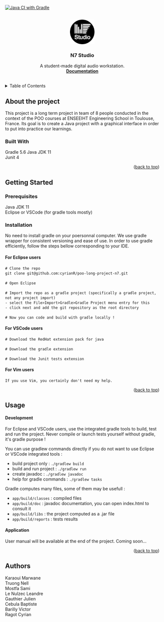 <a name="readme-top"></a>

[![Java CI with Gradle](https://github.com/cyrianR/poo-long-project-n7/actions/workflows/gradle.yml/badge.svg)](https://github.com/cyrianR/poo-long-project-n7/actions/workflows/gradle.yml)

<!-- PROJECT TITLE -->
<br />
<div align="center">
  <a href="https://github.com/cyrianR/poo-long-project-n7/tree/main">
    <img src="images/logo.png" alt="Logo" width="80" height="80">
  </a>

  <h3 align="center">N7 Studio</h3>

  <p align="center">
     A student-made digital audio workstation.
    <br />
    <a href=""><strong>Documentation</strong></a>
    <br />
    <br />
  </p>
</div>

<!-- TABLE OF CONTENTS -->
<details>
  <summary>Table of Contents</summary>
  <ol>
    <li>
      <a href="#about-the-project">About the project</a>
      <ul>
        <li><a href="#built-with">Built With</a></li>
      </ul>
    </li>
    <li>
      <a href="#getting-started">Getting Started</a>
      <ul>
        <li><a href="#prerequisites">Prerequisites</a></li>
        <li><a href="#installation">Installation</a></li>
      </ul>
    </li>
    <li><a href="#usage">Usage</a></li>
    <li><a href="#authors">Authors</a></li>
  </ol>
</details>

<!-- ABOUT THE PROJECT -->
## About the project

This project is a long term project in team of 8 people conducted in the context of the POO courses at ENSEEIHT Engineering School in Toulouse, France. Its goal is to create a Java project with a graphical interface in order to put into practice our learnings.


<!-- BUILT WITH -->
### Built With

Gradle 5.6
Java JDK 11  
Junit 4


<p align="right">(<a href="#readme-top">back to top</a>)</p>

<!-- GETTING STARTED -->
## Getting Started


<!-- PREREQUISITES -->
### Prerequisites

Java JDK 11  
Eclipse or VSCode (for gradle tools mostly)

<!-- INSTALLATION -->
### Installation

No need to install gradle on your poersonnal computer. We use gradle wrapper for consistent versioning and ease of use.
In order to use gradle efficiently, follow the steps bellow corresponding to your IDE. 

#### For Eclipse users
```
# Clone the repo
git clone git@github.com:cyrianR/poo-long-project-n7.git  

# Open Eclipse

# Import the repo as a gradle project (specifically a gradle project, not any project import)
- select the File>Import>Gradle>Gradle Project menu entry for this
- click next and add the git repository as the root directory

# Now you can code and build with gradle locally !
```

#### For VSCode users
```
# Download the RedHat extension pack for java

# Download the gradle extension

# Download the Junit tests extension
```
#### For Vim users

```
If you use Vim, you certainly don't need my help.
```


 

<p align="right">(<a href="#readme-top">back to top</a>)</p>

<!-- USAGE -->
## Usage

#### Development

For Eclipse and VSCode users, use the integrated gradle tools to build, test and run the project.
Never compile or launch tests yourself without gradle, it's gradle purpose !

You can use gradlew commands directly if you do not want to use Eclipse or VSCode integrated tools :

- build project only : ```./gradlew build```
- build and run project : ```./gradlew run```
- create javadoc : ```./gradlew javadoc```
- help for gradle commands : ```./gradlew tasks```

Gradle computes many files, some of them may be usefull :  

- ```app/build/classes``` : compiled files
- ```app/build/doc``` : javadoc documentation, you can open index.html to consult it
- ```app/build/libs``` : the project computed as a .jar file
- ```app/build/reports``` : tests results


#### Application

User manual will be available at the end of the project. Coming soon...

<p align="right">(<a href="#readme-top">back to top</a>)</p>

<!-- AUTHORS -->
## Authors

Karaoui Marwane  
Truong Nell  
Mostfa Sami  
Le Nulzec Leandre  
Gauthier Julien  
Cebula Baptiste  
Barilly Victor  
Ragot Cyrian



